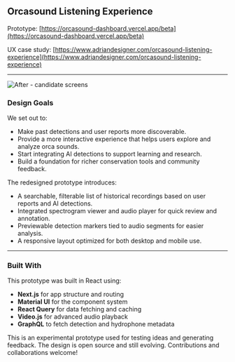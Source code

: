 ## Orcasound Listening Experience

Prototype: [https://orcasound-dashboard.vercel.app/beta](https://orcasound-dashboard.vercel.app/beta)

UX case study: [https://www.adriandesigner.com/orcasound-listening-experience](https://www.adriandesigner.com/orcasound-listening-experience)

___

![After - candidate screens](https://github.com/user-attachments/assets/d8cf3850-785d-453e-bea3-cf2d97df6e6a)


### Design Goals
We set out to:
- Make past detections and user reports more discoverable.
- Provide a more interactive experience that helps users explore and analyze orca sounds.
- Start integrating AI detections to support learning and research.
- Build a foundation for richer conservation tools and community feedback.


The redesigned prototype introduces:

- A searchable, filterable list of historical recordings based on user reports and AI detections.
- Integrated spectrogram viewer and audio player for quick review and annotation.
- Previewable detection markers tied to audio segments for easier analysis.
- A responsive layout optimized for both desktop and mobile use.

---

### Built With

This prototype was built in React using:
- **Next.js** for app structure and routing
- **Material UI** for the component system
- **React Query** for data fetching and caching
- **Video.js** for advanced audio playback
- **GraphQL** to fetch detection and hydrophone metadata

This is an experimental prototype used for testing ideas and generating feedback. The design is open source and still evolving. Contributions and collaborations welcome!

